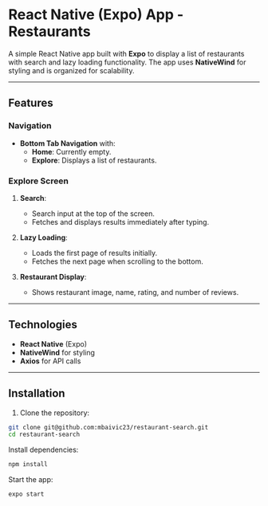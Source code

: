 # React Native (Expo) App - Restaurants

A simple React Native app built with **Expo** to display a list of restaurants with search and lazy loading functionality. The app uses **NativeWind** for styling and is organized for scalability.

---

## Features

### Navigation
- **Bottom Tab Navigation** with:
  - **Home**: Currently empty.
  - **Explore**: Displays a list of restaurants.

### Explore Screen
1. **Search**: 
   - Search input at the top of the screen.
   - Fetches and displays results immediately after typing.

2. **Lazy Loading**:
   - Loads the first page of results initially.
   - Fetches the next page when scrolling to the bottom.

3. **Restaurant Display**:
   - Shows restaurant image, name, rating, and number of reviews.

---

## Technologies

- **React Native** (Expo)
- **NativeWind** for styling
- **Axios** for API calls

---

## Installation

1. Clone the repository:
```bash
git clone git@github.com:mbaivic23/restaurant-search.git
cd restaurant-search
 ```
   
Install dependencies:
```bash
npm install
```
Start the app:
```bash
expo start
```
